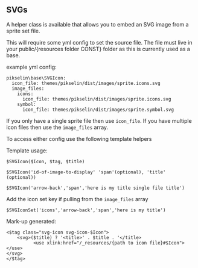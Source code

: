 ## SVGs

A helper class is available that allows you to embed an SVG image from a sprite set file.

This will require some yml config to set the source file. The file must live in your public/{resources folder CONST} folder as this is currently used as a base.

example yml config:

    pikselin\base\SVGIcon:
      icon_file: themes/pikselin/dist/images/sprite.icons.svg
      image_files:
        icons:
          icon_file: themes/pikselin/dist/images/sprite.icons.svg
        symbol:
          icon_file: themes/pikselin/dist/images/sprite.symbol.svg

If you only have a single sprite file then use `icon_file`. If you have multiple icon files then use the `image_files` array.

To access either config use the following template helpers

Template usage:

    $SVGIcon($Icon, $tag, $title)

    $SVGIcon('id-of-image-to-display' 'span'(optional), 'title' (optional))

    $SVGIcon('arrow-back','span','here is my title single file title')

Add the icon set key if pulling from the `image_files` array

    $SVGIconSet('icons','arrow-back','span','here is my title')

Mark-up generated:

    <$tag class="svg-icon svg-icon-$Icon">
        <svg>($title) ? '<title>' . $title . '</title>
              <use xlink:href="/_resources/{path to icon file}#$Icon"></use>
	</svg>
    </$tag>
